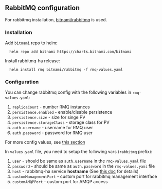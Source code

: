 ## RabbitMQ configuration
For rabbitmq installation, [bitnami/rabbitmq](https://github.com/bitnami/charts/tree/master/bitnami/rabbitmq) is used.
### Installation
Add `bitnami` repo to helm:
```
  helm repo add bitnami https://charts.bitnami.com/bitnami
```

Install rabbitmq-ha release:
```
  helm install rmq bitnami/rabbitmq -f rmq-values.yaml
```
### Configuration
You can change rabbitmq config with the following variables in `rmq-values.yaml`:
1. `replicaCount` - number RMQ instances
2. `persistence.enabled` - enable/disable persistence
3. `persistence.size` - size for singe PV
4. `persistence.storageClass` - storage class for PV
5. `auth.username` - username for RMQ user
6. `auth.password` - password for RMQ user 

For more config values, see [this section](https://github.com/bitnami/charts/tree/master/bitnami/rabbitmq#parameters)

In `values.yaml` file, you need to setup the following vars (`rabbitmq` prefix):
1. `user` - should be same as `auth.username` in the `rmq-values.yaml` file
2. `password` - should be same as `auth.password` in the `rmq-values.yaml` file
3. `host` - rabbitmq-ha service **hostname** (See [this doc](service-endpoint.md) for details)
4. `customManagementPort` - custom port for rabbitmq management interface 
5. `customAMQPPort` - custom port for AMQP access
